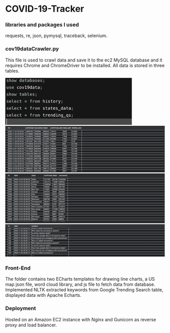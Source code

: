 # COVID-19-Tracker

### libraries and packages I used
requests, re, json, pymysql, traceback, selenium.
### cov19dataCrawler.py
This file is used to crawl data and save it to the ec2 MySQL database and it requires Chrome and ChromeDriver to be installed. 
All data is stored in three tables.

<img src="./queries.png" width='400px' alt ='mysql-db.png' />

<img src="./table1.png" width='800px' alt ='mysql-db.png' />

<img src="./table2.png" width='800px' alt ='mysql-db.png' />

<img src="./table3.png" width='800px' alt ='mysql-db.png' />

### Front-End
The folder contains two ECharts templates for drawing line charts, a US map json file, word cloud library, and js file to fetch data from database. Implemented NLTK extracted keywords from Google Trending Search table, displayed data with Apache Echarts.

### Deployment
Hosted on an Amazon EC2 instance with Nginx and Gunicorn as reverse proxy and load balancer.


